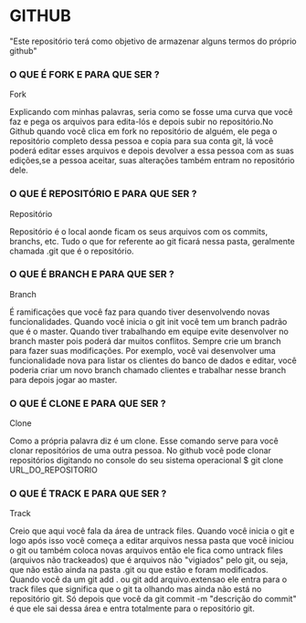 # GITHUB
"Este repositório terá como objetivo de armazenar alguns termos do próprio github"

### O QUE É FORK E PARA QUE SER ?

Fork

Explicando com minhas palavras, seria como se fosse uma curva que você faz e pega os arquivos para edita-lós e depois subir no repositório.No Github quando você clica em fork no repositório de alguém, ele pega o repositório completo dessa pessoa e copia para sua conta git, lá você poderá editar esses arquivos e depois devolver a essa pessoa com as suas edições,se a pessoa aceitar, suas alterações também entram no repositório dele.

### O QUE É REPOSITÓRIO E PARA QUE SER ?

Repositório

Repositório é o local aonde ficam os seus arquivos com os commits, branchs, etc. Tudo o que for referente ao git ficará nessa pasta, geralmente chamada .git que é o repositório.

### O QUE É BRANCH E PARA QUE SER ?

Branch

É ramificações que você faz para quando tiver desenvolvendo novas funcionalidades. Quando você inicia o git init você tem um branch padrão que é o master. Quando tiver trabalhando em equipe evite desenvolver no branch master pois poderá dar muitos conflitos. Sempre crie um branch para fazer suas modificações. Por exemplo, você vai desenvolver uma funcionalidade nova para listar os clientes do banco de dados e editar, você poderia criar um novo branch chamado clientes e trabalhar nesse branch para depois jogar ao master.

### O QUE É CLONE E PARA QUE SER ?

Clone

Como a própria palavra diz é um clone. Esse comando serve para você clonar repositórios de uma outra pessoa. No github você pode clonar repositórios digitando no console do seu sistema operacional $ git clone URL_DO_REPOSITORIO

### O QUE É TRACK E PARA QUE SER ?

Track

Creio que aqui você fala da área de untrack files. Quando você inicia o git e logo após isso você começa a editar arquivos nessa pasta que você iniciou o git ou também coloca novas arquivos então ele fica como untrack files (arquivos não trackeados) que é arquivos não "vigiados" pelo git, ou seja, que não estão ainda na pasta .git ou que estão e foram modificados. Quando você da um git add . ou git add arquivo.extensao ele entra para o track files que significa que o git ta olhando mas ainda não está no repositório git. Só depois que você da git commit -m "descrição do commit" é que ele sai dessa área e entra totalmente para o repositório git.
